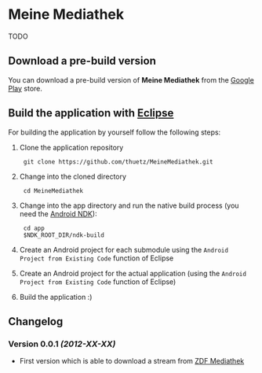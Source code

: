 # Meine Mediathek
TODO

## Download a pre-build version
You can download a pre-build version of **Meine Mediathek** from the [Google Play][1] store.

## Build the application with [Eclipse][2]
For building the application by yourself follow the following steps:

  1. Clone the application repository

          git clone https://github.com/thuetz/MeineMediathek.git
       
  2. Change into the cloned directory

          cd MeineMediathek

  3. Change into the app directory and run the native build process (you need the [Android NDK][3]):

          cd app
          $NDK_ROOT_DIR/ndk-build

  4. Create an Android project for each submodule using the `Android Project from Existing Code` function of Eclipse
  5. Create an Android project for the actual application (using the `Android Project from Existing Code` function of Eclipse)
  6. Build the application :)

## Changelog

### Version 0.0.1 *(2012-XX-XX)*
* First version which is able to download a stream from [ZDF Mediathek][4]

 [1]: https://play.google.com/store/apps/details?id=com.halcyonwaves.apps.meinemediathek
 [2]: http://www.eclipse.org/
 [3]: http://developer.android.com/tools/sdk/ndk/index.html
 [4]: http://www.zdf.de/ZDFmediathek/hauptnavigation/startseite?flash=off